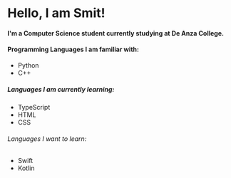 # Hello, I am Smit!

#### I'm a Computer Science student currently studying at De Anza College.

#### Programming Languages I am familiar with:

- Python
- C++

##### Languages I am currently learning:

- TypeScript
- HTML
- CSS

###### Languages I want to learn:

- Swift
- Kotlin

<!--
**Smit2553/Smit2553** is a ✨ _special_ ✨ repository because its `README.md` (this file) appears on your GitHub profile.

Here are some ideas to get you started:

- 🔭 I’m currently working on ...
- 🌱 I’m currently learning ...
- 👯 I’m looking to collaborate on ...
- 🤔 I’m looking for help with ...
- 💬 Ask me about ...
- 📫 How to reach me: ...
- 😄 Pronouns: ...
- ⚡ Fun fact: ...
-->
